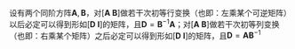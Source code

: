 设有两个同阶方阵$\boldsymbol{A}, \boldsymbol{B}$，对$[\boldsymbol{A} \; \boldsymbol{B}]$做若干次初等行变换（也即：左乘某个可逆矩阵）以后必定可以得到形如$[\boldsymbol{D} \; \boldsymbol{I}]$的矩阵，且$\boldsymbol{D} = \boldsymbol{B}^{-1} \boldsymbol{A}$；对$[\boldsymbol{A} \; \boldsymbol{B}]$做若干次初等列变换（也即：右乘某个矩阵）之后必定可以得到形如$[\boldsymbol{D} \; \boldsymbol{I}]$的矩阵，且$\boldsymbol{D}=\boldsymbol{A} \boldsymbol{B}^{-1}$